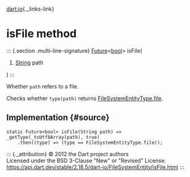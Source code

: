 [dart:io](../../dart-io/dart-io-library){._links-link}

isFile method
=============

::: {.section .multi-line-signature}
[Future](../../dart-async/future-class)\<[bool](../../dart-core/bool-class)\>
isFile(

1.  [String](../../dart-core/string-class) path

)
:::

Whether `path` refers to a file.

Checks whether `type(path)` returns
[FileSystemEntityType.file](../filesystementitytype/file-constant).

Implementation {#source}
--------------

``` {.language-dart data-language="dart"}
static Future<bool> isFile(String path) => _getType(_toUtf8Array(path), true)
    .then((type) => (type == FileSystemEntityType.file));
```

::: {._attribution}
© 2012 the Dart project authors\
Licensed under the BSD 3-Clause \"New\" or \"Revised\" License.\
<https://api.dart.dev/stable/2.18.5/dart-io/FileSystemEntity/isFile.html>
:::
